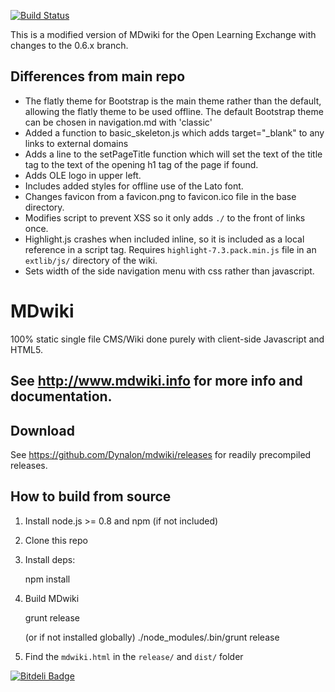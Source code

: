 [![Build Status](https://travis-ci.org/Dynalon/mdwiki.png?branch=master)](https://travis-ci.org/Dynalon/mdwiki)

This is a modified version of MDwiki for the Open Learning Exchange with changes to the 0.6.x branch.

## Differences from main repo
* The flatly theme for Bootstrap is the main theme rather than the default, allowing the flatly theme to be used offline.  The default Bootstrap theme can be chosen in navigation.md with 'classic'
* Added a function to basic_skeleton.js which adds target="\_blank" to any links to external domains
* Adds a line to the setPageTitle function which will set the text of the title tag to the text of the opening h1 tag of the page if found.
* Adds OLE logo in upper left.
* Includes added styles for offline use of the Lato font.
* Changes favicon from a favicon.png to favicon.ico file in the base directory.
* Modifies script to prevent XSS so it only adds `./` to the front of links once.
* Highlight.js crashes when included inline, so it is included as a local reference in a script tag.  Requires `highlight-7.3.pack.min.js` file in an `extlib/js/` directory of the wiki.
* Sets width of the side navigation menu with css rather than javascript.

MDwiki
======

100% static single file CMS/Wiki done purely with client-side Javascript and HTML5.

See http://www.mdwiki.info for more info and documentation.
------


Download
--------

See <https://github.com/Dynalon/mdwiki/releases> for readily precompiled releases.

How to build from source
------------------------

1. Install node.js >= 0.8 and npm (if not included)
2. Clone this repo
3. Install deps:

    npm install

4. Build MDwiki

    grunt release

    (or if not installed globally)
    ./node_modules/.bin/grunt release

5. Find the `mdwiki.html` in the `release/` and `dist/` folder



[![Bitdeli Badge](https://d2weczhvl823v0.cloudfront.net/Dynalon/mdwiki/trend.png)](https://bitdeli.com/free "Bitdeli Badge")

